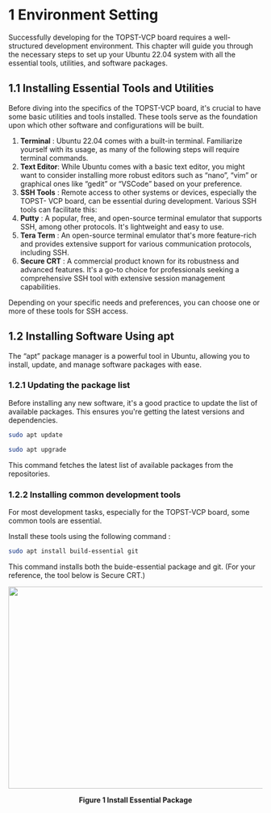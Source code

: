 # 1 Environment Setting

Successfully developing for the TOPST-VCP board requires a well-structured development environment. This chapter will guide you through the necessary steps to set up your Ubuntu 22.04 system with all the essential tools, utilities, and software packages.

## 1.1 Installing Essential Tools and Utilities

Before diving into the specifics of the TOPST-VCP board, it's crucial to have some basic utilities and tools installed. These tools serve as the foundation upon which other software and configurations will be built.

1. **Terminal** : Ubuntu 22.04 comes with a built-in terminal. Familiarize yourself with its usage, as many of the following steps will require terminal commands.
2. **Text Editor**: While Ubuntu comes with a basic text editor, you might want to consider installing more robust editors such as “nano”, “vim” or graphical ones like “gedit” or “VSCode” based on your preference.
3. **SSH Tools** : Remote access to other systems or devices, especially the TOPST- VCP board, can be essential during development. Various SSH tools can facilitate this:
4. **Putty** : A popular, free, and open-source terminal emulator that supports SSH, among other protocols. It's lightweight and easy to use.
5. **Tera Term** : An open-source terminal emulator that's more feature-rich and provides extensive support for various communication protocols, including SSH.
6. **Secure CRT** : A commercial product known for its robustness and advanced features. It's a go-to choice for professionals seeking a comprehensive SSH tool with extensive session management capabilities.

Depending on your specific needs and preferences, you can choose one or more of these tools for SSH access.

## 1.2 Installing Software Using apt

The “apt” package manager is a powerful tool in Ubuntu, allowing you to install, update, and manage software packages with ease.

### 1.2.1 Updating the package list

Before installing any new software, it's a good practice to update the list of available packages. This ensures you're getting the latest versions and dependencies.

```bash
sudo apt update

sudo apt upgrade
```

This command fetches the latest list of available packages from the repositories.

### 1.2.2 Installing common development tools

For most development tasks, especially for the TOPST-VCP board, some common tools are essential.

Install these tools using the following command :

```bash
sudo apt install build-essential git
```

This command installs both the buide-essential package and git. (For your reference, the tool below is Secure CRT.)

<p align="center">
    <img src="https://github.com/Topst-Dev/Documentation/assets/144076415/6a5d052b-c48b-4e2c-b140-7039ea35d4fd" width="700" height="400">
</p>
<p align="center"><strong>Figure 1 Install Essential Package</strong></p>
